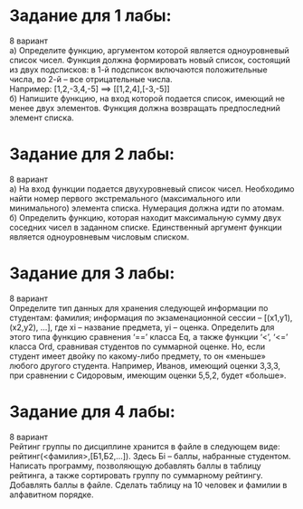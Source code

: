 # Задание для 1 лабы:  
8 вариант  
а) Определите функцию, аргументом которой является одноуровневый список чисел. Функция должна формировать новый список, состоящий из двух подсписков: в 1-й подсписок включаются положительные числа, во 2-й – все отрицательные числа.   
Например: [1,2,-3,4,-5] ==> [[1,2,4],[-3,-5]]   
б) Напишите функцию, на вход которой подается список, имеющий не менее двух элементов. Функция должна возвращать предпоследний элемент списка.  

# Задание для 2 лабы:  
8 вариант  
а) На вход функции подается двухуровневый список чисел. Необходимо найти номер первого экстремального (максимального или минимального) элемента списка. Нумерация должна идти по атомам.  
б) Определить функцию, которая находит максимальную сумму двух соседних чисел в заданном списке. Единственный аргумент функции является одноуровневым числовым списком.  

# Задание для 3 лабы:  
8 вариант  
Определите тип данных для хранения следующей информации по студентам: фамилия; информация по экзаменационной сессии – [(x1,y1), (x2,y2), …], где xi – название предмета, yi – оценка. Определить для этого типа функцию сравнения ‘==’ класса Eq, а также функции ‘<’, ‘<=’  класса Ord, сравнивая студентов по суммарной оценке. Но, если студент имеет двойку по какому-либо предмету, то он «меньше» любого другого студента. Например, Иванов, имеющий оценки 3,3,3, при сравнении с Сидоровым, имеющим оценки 5,5,2, будет «больше».  

# Задание для 4 лабы:  
8 вариант  
Рейтинг группы по дисциплине хранится в файле в следующем виде: рейтинг(<фамилия>,[Б1,Б2,…]). Здесь Бi – баллы, набранные студентом. Написать программу, позволяющую добавлять баллы в таблицу рейтинга, а также сортировать группу по суммарному рейтингу.  
Добавлять баллы в файле. Сделать таблицу на 10 человек и фамилии в алфавитном порядке.
